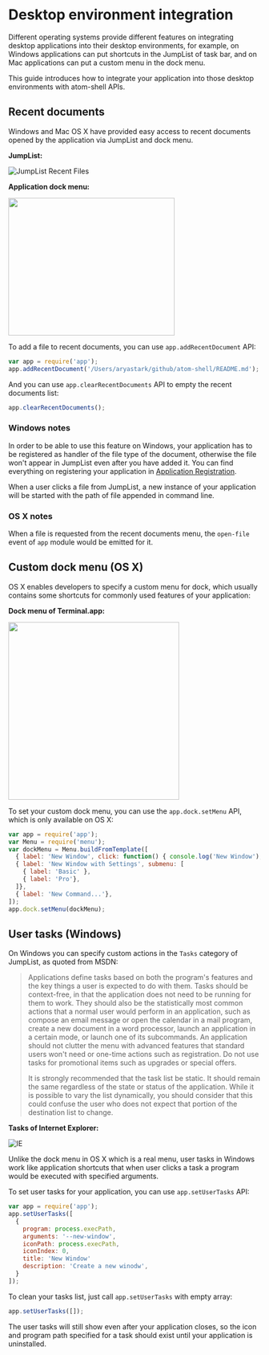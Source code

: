 # Desktop environment integration

Different operating systems provide different features on integrating desktop
applications into their desktop environments, for example, on Windows
applications can put shortcuts in the JumpList of task bar, and on Mac
applications can put a custom menu in the dock menu.

This guide introduces how to integrate your application into those desktop
environments with atom-shell APIs.

## Recent documents

Windows and Mac OS X have provided easy access to recent documents opened by the
application via JumpList and dock menu.

__JumpList:__

![JumpList Recent Files](http://i.msdn.microsoft.com/dynimg/IC420538.png)

__Application dock menu:__

<img src="https://cloud.githubusercontent.com/assets/639601/5069610/2aa80758-6e97-11e4-8cfb-c1a414a10774.png" height="274" width="332" >

To add a file to recent documents, you can use `app.addRecentDocument` API:

```javascript
var app = require('app');
app.addRecentDocument('/Users/aryastark/github/atom-shell/README.md');
```

And you can use `app.clearRecentDocuments` API to empty the recent documents
list:

```javascript
app.clearRecentDocuments();
```

### Windows notes

In order to be able to use this feature on Windows, your application has to be
registered as handler of the file type of the document, otherwise the file won't
appear in JumpList even after you have added it. You can find everything on
registering your application in [Application Registration][app-registration].

When a user clicks a file from JumpList, a new instance of your application will
be started with the path of file appended in command line.

### OS X notes

When a file is requested from the recent documents menu, the `open-file` event
of `app` module would be emitted for it.

## Custom dock menu (OS X)

OS X enables developers to specify a custom menu for dock, which usually
contains some shortcuts for commonly used features of your application:

__Dock menu of Terminal.app:__

<img src="https://cloud.githubusercontent.com/assets/639601/5069962/6032658a-6e9c-11e4-9953-aa84006bdfff.png" height="354" width="341" >

To set your custom dock menu, you can use the `app.dock.setMenu` API, which is
only available on OS X:

```javascript
var app = require('app');
var Menu = require('menu');
var dockMenu = Menu.buildFromTemplate([
  { label: 'New Window', click: function() { console.log('New Window'); } },
  { label: 'New Window with Settings', submenu: [
    { label: 'Basic' },
    { label: 'Pro'},
  ]},
  { label: 'New Command...'},
]);
app.dock.setMenu(dockMenu);
```

## User tasks (Windows)

On Windows you can specify custom actions in the `Tasks` category of JumpList,
as quoted from MSDN:

> Applications define tasks based on both the program's features and the key
> things a user is expected to do with them. Tasks should be context-free, in
> that the application does not need to be running for them to work. They
> should also be the statistically most common actions that a normal user would
> perform in an application, such as compose an email message or open the
> calendar in a mail program, create a new document in a word processor, launch
> an application in a certain mode, or launch one of its subcommands. An
> application should not clutter the menu with advanced features that standard
> users won't need or one-time actions such as registration. Do not use tasks
> for promotional items such as upgrades or special offers.
>
> It is strongly recommended that the task list be static. It should remain the
> same regardless of the state or status of the application. While it is
> possible to vary the list dynamically, you should consider that this could
> confuse the user who does not expect that portion of the destination list to
> change.

__Tasks of Internet Explorer:__

![IE](http://i.msdn.microsoft.com/dynimg/IC420539.png)

Unlike the dock menu in OS X which is a real menu, user tasks in Windows work
like application shortcuts that when user clicks a task a program would be
executed with specified arguments.

To set user tasks for your application, you can use `app.setUserTasks` API:

```javascript
var app = require('app');
app.setUserTasks([
  {
    program: process.execPath,
    arguments: '--new-window',
    iconPath: process.execPath,
    iconIndex: 0,
    title: 'New Window'
    description: 'Create a new winodw',
  }
]);
```

To clean your tasks list, just call `app.setUserTasks` with empty array:

```javascript
app.setUserTasks([]);
```

The user tasks will still show even after your application closes, so the icon
and program path specified for a task should exist until your application is
uninstalled.

[app-registration]:http://msdn.microsoft.com/en-us/library/windows/desktop/ee872121(v=vs.85).aspx

